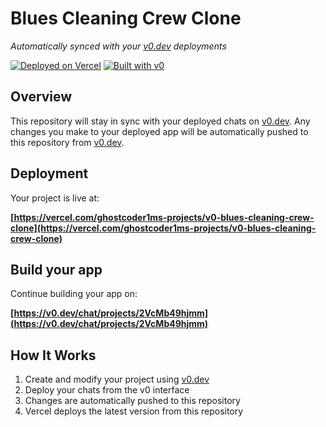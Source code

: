 # Blues Cleaning Crew Clone

*Automatically synced with your [v0.dev](https://v0.dev) deployments*

[![Deployed on Vercel](https://img.shields.io/badge/Deployed%20on-Vercel-black?style=for-the-badge&logo=vercel)](https://vercel.com/ghostcoder1ms-projects/v0-blues-cleaning-crew-clone)
[![Built with v0](https://img.shields.io/badge/Built%20with-v0.dev-black?style=for-the-badge)](https://v0.dev/chat/projects/2VcMb49hjmm)

## Overview

This repository will stay in sync with your deployed chats on [v0.dev](https://v0.dev).
Any changes you make to your deployed app will be automatically pushed to this repository from [v0.dev](https://v0.dev).

## Deployment

Your project is live at:

**[https://vercel.com/ghostcoder1ms-projects/v0-blues-cleaning-crew-clone](https://vercel.com/ghostcoder1ms-projects/v0-blues-cleaning-crew-clone)**

## Build your app

Continue building your app on:

**[https://v0.dev/chat/projects/2VcMb49hjmm](https://v0.dev/chat/projects/2VcMb49hjmm)**

## How It Works

1. Create and modify your project using [v0.dev](https://v0.dev)
2. Deploy your chats from the v0 interface
3. Changes are automatically pushed to this repository
4. Vercel deploys the latest version from this repository